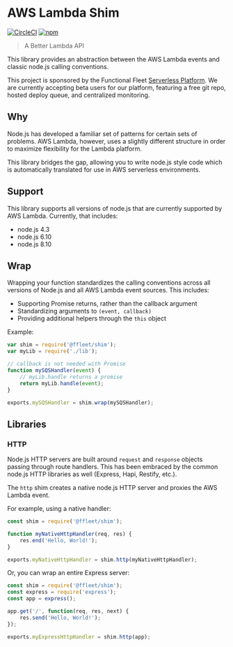 # AWS Lambda Shim

[![CircleCI](https://img.shields.io/circleci/project/github/ffleet/shim.svg)](#readme)
[![npm](https://img.shields.io/npm/v/@ffleet/shim.svg)](https://www.npmjs.com/package/@ffleet/shim)

> A Better Lambda API

This library provides an abstraction between the AWS Lambda events and classic node.js calling conventions.

This project is sponsored by the Functional Fleet [Serverless Platform](https://ffleet.io). We are currently accepting beta users for our platform, featuring a free git repo, hosted deploy queue, and centralized monitoring.

## Why

Node.js has developed a familiar set of patterns for certain sets of problems. AWS Lambda, however, uses a slightly different structure in order to maximize flexibility for the Lambda platform.

This library bridges the gap, allowing you to write node.js style code which is automatically translated for use in AWS serverless environments.

## Support

This library supports all versions of node.js that are currently supported by AWS Lambda. Currently, that includes:
* node.js 4.3
* node.js 6.10
* node.js 8.10

## Wrap

Wrapping your function standardizes the calling conventions across all versions of Node.js and all AWS Lambda event sources. This includes:

* Supporting Promise returns, rather than the callback argument
* Standardizing arguments to `(event, callback)`
* Providing additional helpers through the `this` object

Example:
```js
var shim = require('@ffleet/shim');
var myLib = require('./lib');

// callback is not needed with Promise
function mySQSHandler(event) {
	// myLib.handle returns a promise
	return myLib.handle(event);
}

exports.mySQSHandler = shim.wrap(mySQSHandler);
```

## Libraries

### HTTP

Node.js HTTP servers are built around `request` and `response` objects passing through route handlers. This has been embraced by the common node.js HTTP libraries as well (Express, Hapi, Restify, etc.).

The `http` shim creates a native node.js HTTP server and proxies the AWS Lambda event.

For example, using a native handler:
```js
const shim = require('@ffleet/shim');

function myNativeHttpHandler(req, res) {
	res.end('Hello, World!');
}

exports.myNativeHttpHandler = shim.http(myNativeHttpHandler);
```

Or, you can wrap an entire Express server:
```js
const shim = require('@ffleet/shim');
const express = require('express');
const app = express();

app.get('/', function(req, res, next) {
	res.send('Hello, World!');
});

exports.myExpressHttpHandler = shim.http(app);
```
